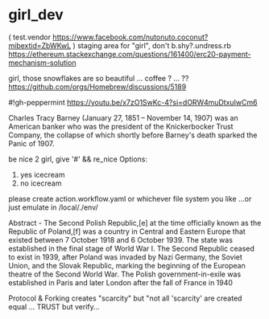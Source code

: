 # girl_dev
( test.vendor https://www.facebook.com/nutonuto.coconut?mibextid=ZbWKwL )
staging area for "girl", don't b.shy?.undress.rb
https://ethereum.stackexchange.com/questions/161400/erc20-payment-mechanism-solution

girl, those snowflakes are so beautiful ... coffee ? ... ??
https://github.com/orgs/Homebrew/discussions/5189

#!gh-peppermint
https://youtu.be/x7zO1SwKc-4?si=dORW4muDtxuIwCm6

Charles Tracy Barney (January 27, 1851 – November 14, 1907) was an American banker who was the president of the Knickerbocker Trust Company, the collapse of which shortly before Barney's death sparked the Panic of 1907.

be nice 2 girl, give '#' && re_nice
Options:
1) yes icecream
2) no icecream

please create action.workflow.yaml or whichever file system you like
...or just emulate in /local/./env/

Abstract - The Second Polish Republic,[e] at the time officially known as the Republic of Poland,[f] was a country in Central and Eastern Europe that existed between 7 October 1918 and 6 October 1939. The state was established in the final stage of World War I. The Second Republic ceased to exist in 1939, after Poland was invaded by Nazi Germany, the Soviet Union, and the Slovak Republic, marking the beginning of the European theatre of the Second World War. The Polish government-in-exile was established in Paris and later London after the fall of France in 1940

Protocol & Forking creates "scarcity" but "not all 'scarcity' are created equal ... TRUST but verify...
